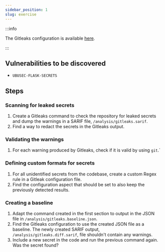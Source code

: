 ```yaml
---
sidebar_position: 1
slug: exercise
---
```


:::info

The Gitleaks configuration is available [here](https://github.com/gitleaks/gitleaks#readme).

:::

## Vulnerabilities to be discovered

- `UBUSEC-FLASK-SECRETS`

## Steps

### Scanning for leaked secrets

1. Create a Gitleaks command to check the repository for leaked secrets and dump the warnings in a SARIF file, `/analysis/gitleaks.sarif`.
2. Find a way to redact the secrets in the Gitleaks output.

### Validating the warnings

1. For each warning produced by Gitleaks, check if it is valid by using `git`.`

### Defining custom formats for secrets

1. For all unidentified secrets from the codebase, create a custom Regex rule in a Gitleak configuration file.
2. Find the configuration aspect that should be set to also keep the previously detected results.

### Creating a baseline

1. Adapt the command created in the first section to output in the JSON file in `/analysis/gitleaks.baseline.json`.
2. Find the Gitleaks configuration to use the created JSON file as a baseline. The newly created SARIF output, `/analysis/gitleaks.diff.sarif`, file shouldn't contain any warnings.
3. Include a new secret in the code and run the previous command again. Was the secret found?
